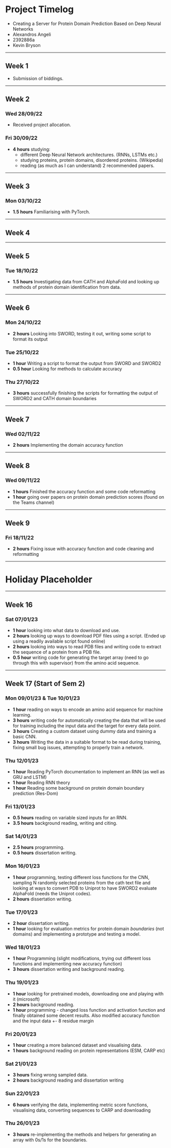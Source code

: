 # Project Timelog

- Creating a Server for Protein Domain Prediction Based on Deep Neural Networks
- Alexandros Angeli 
- 2392886a
- Kevin Bryson

---

## Week 1

- Submission of biddings.

---

## Week 2

### Wed 28/09/22

- Received project allocation.

### Fri 30/09/22

- **4 hours** studying:
  - different Deep Neural Network architectures. (RNNs, LSTMs etc.)
  - studying proteins, protein domains, disordered proteins. (Wikipedia)
  - reading (as much as I can understand) 2 recommended papers.

---

## Week 3

### Mon 03/10/22

- **1.5 hours** Familiarising with PyTorch.

---

## Week 4

---

## Week 5

### Tue 18/10/22

- **1.5 hours** Investigating data from CATH and AlphaFold and looking up methods of protein domain identification from data.

---

## Week 6

### Mon 24/10/22

- **2 hours** Looking into SWORD, testing it out, writing some script to format its output

### Tue 25/10/22

- **1 hour** Writing a script to format the output from SWORD and SWORD2
- **0.5 hour** Looking for methods to calculate accuracy

### Thu 27/10/22

- **3 hours** successfully finishing the scripts for formatting the output of SWORD2 and CATH domain boundaries

---

## Week 7

### Wed 02/11/22

- **2 hours** Implementing the domain accuracy function

---

## Week 8

### Wed 09/11/22

- **1 hours** Finished the accuracy function and some code reformatting
- **1 hour** going over papers on protein domain prediction scores (found on the Teams channel)

---

## Week 9

### Fri 18/11/22

- **2 hours** Fixing issue with accuracy function and code cleaning and reformatting 

---

# Holiday Placeholder

---

## Week 16

### Sat 07/01/23
- **1 hour** looking into what data to download and use.
- **2 hours** looking up ways to download PDF files using a script. (Ended up using a readily available script found online)
- **2 hours** looking into ways to read PDB files and writing code to extract the sequence of a protein from a PDB file.
- **0.5 hour** writing code for generating the target array (need to go through this with supervisor) from the amino acid sequence.
---

## Week 17 (Start of Sem 2)

### Mon 09/01/23 & Tue 10/01/23
- **1 hour** reading on ways to encode an amino acid sequence for machine learning.
- **3 hours** writing code for automatically creating the data that will be used for training including the input data and the target for every data point.
- **3 hours** Creating a custom dataset using dummy data and training a basic CNN.
- **3 hours** Writing the data in a suitable format to be read during training, fixing small bug issues, attempting to properly train a network.

### Thu 12/01/23
- **1 hour** Reading PyTorch documentation to implement an RNN (as well as GRU and LSTM)
- **1 hour** Reading RNN theory
- **1 hour** Reading some background on protein domain boundary prediction (Res-Dom)

### Fri 13/01/23
- **0.5 hours** reading on variable sized inputs for an RNN.
- **3.5 hours** background reading, writing and citing.

### Sat 14/01/23
- **2.5 hours** programming.
- **0.5 hours** dissertation writing.

### Mon 16/01/23
- **1 hour** programming, testing different loss functions for the CNN, sampling N randomly selected proteins from the cath text file and looking at ways to convert PDB to Uniprot to have SWORD2 evaluate AlphaFold (needs the Uniprot codes).
- **2 hours** dissertation writing.

### Tue 17/01/23
- **2 hour** dissertation writing.
- **1 hour** looking for evaluation metrics for protein domain *boundaries* (not domains) and implementing a prototype and testing a model.

### Wed 18/01/23
- **1 hour** Programming (slight modifications, trying out different loss functions and implementing new accuracy function)
- **3 hours** dissertation writing and background reading.

### Thu 19/01/23
- **1 hour** looking for pretrained models, downloading one and playing with it (microsoft)
- **2 hours** background reading.
- **1 hour** programming - changed loss function and activation function and finally obtained some decent results. Also modified accuracy function and the input data +- 8 residue margin

### Fri 20/01/23
- **1 hour** creating a more balanced dataset and visualising data.
- **1 hours** background reading on protein representations (ESM, CARP etc)

### Sat 21/01/23
- **3 hours** fixing wrong sampled data.
- **2 hours** background reading and dissertation writing

### Sun 22/01/23
- **6 hours** verifying the data, implementing metric score functions, visualising data, converting sequences to CARP and downloading

### Thu 26/01/23
- **3 hours** re-implementing the methods and helpers for generating an array with 0s/1s for the boundaries.

